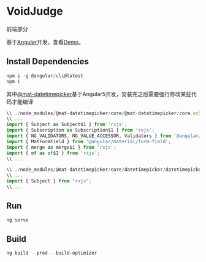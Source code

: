 # VoidJudge

前端部分

基于[Angular](https://angular.io/)开发，查看[Demo](https://void-judge.firebaseapp.com/)。

## Install Dependencies

```powershell
npm i -g @angular/cli@latest
npm i
```

其中[@mat-datetimepicker](https://github.com/kuhnroyal/mat-datetimepicker/)基于Angular5开发，安装完之后需要强行修改某些代码才能编译

```javascript
\\ ./node_modules/@mat-datetimepicker/core/@mat-datetimepicker/core.es5.js
\\ ...
import { Subject as Subject$1 } from 'rxjs';
import { Subscription as Subscription$1 } from 'rxjs';
import { NG_VALIDATORS, NG_VALUE_ACCESSOR, Validators } from '@angular/forms';
import { MatFormField } from '@angular/material/form-field';
import { merge as merge$1 } from 'rxjs';
import { of as of$1 } from 'rxjs';
\\ ...
```

```typescript
\\ ./node_modules/@mat-datetimepicker/core/datetimepicker/datetimepicker.d.ts
\\ ...
import { Subject } from "rxjs";
\\ ...
```

## Run

```powershell
ng serve
```

## Build

```powershell
ng build --prod --build-optimizer
```